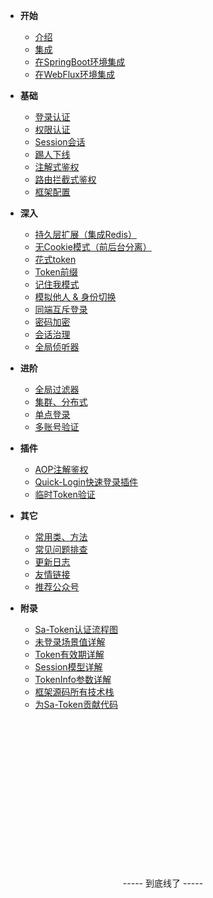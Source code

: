 <!-- 这是目录树文件 -->

- **开始**
	- [介绍](/README)
	- [集成](/start/download)
	- [在SpringBoot环境集成](/start/example) 	
	- [在WebFlux环境集成](/start/webflux-example) 	

- **基础**
	- [登录认证](/use/login-auth) 
	- [权限认证](/use/jur-auth) 
	- [Session会话](/use/session) 
	- [踢人下线](/use/kick) 
	- [注解式鉴权](/use/at-check) 
	- [路由拦截式鉴权](/use/route-check) 
	- [框架配置](/use/config) 

- **深入**
	- [持久层扩展（集成Redis）](/use/dao-extend) 
	- [无Cookie模式（前后台分离）](/use/not-cookie) 
	- [花式token](/use/token-style) 
	- [Token前缀](/use/token-prefix) 
	- [记住我模式](/use/remember-me)
	- [模拟他人 & 身份切换](/use/mock-person) 
	- [同端互斥登录](/use/mutex-login) 
	- [密码加密](/use/password-secure) 
	- [会话治理](/use/search-session) 
	- [全局侦听器](/use/global-listener) 

- **进阶**
	- [全局过滤器](/use/global-filter) 
	- [集群、分布式](/senior/dcs)
	- [单点登录](/senior/sso)
	- [多账号验证](/use/many-account) 

- **插件**
	- [AOP注解鉴权](/plugin/aop-at)
	- [Quick-Login快速登录插件](/plugin/quick-login)
	- [临时Token验证](/plugin/temp-token)

- **其它**
	- [常用类、方法](/more/common-action) 
	- [常见问题排查](/more/common-questions) 
	- [更新日志](/more/update-log) 
	- [友情链接](/more/link) 
	- [推荐公众号](/more/tj-gzh) 

- **附录**
	- [Sa-Token认证流程图](/fun/auth-flow)
	- [未登录场景值详解](/fun/not-login-scene)
	- [Token有效期详解](/fun/token-timeout)
	- [Session模型详解](/fun/session-model)
	- [TokenInfo参数详解](/fun/token-info)
	- [框架源码所有技术栈](/fun/tech-stack)
	- [为Sa-Token贡献代码](/fun/git-pr)
	<!-- - [Web开发常见漏洞防护](/fun/web-loophole) -->
	<!-- - [Sa-Token大事记](/fun/timeline) -->
	


<br/><br/><br/><br/><br/><br/><br/><br/><br/><br/><br/><br/><br/><br/>
<p style="text-align: center;">----- 到底线了 -----</p>